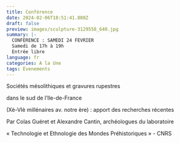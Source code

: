 ```yaml
---
title: Conférence
date: 2024-02-06T18:51:41.808Z
draft: false
preview: images/sculpture-3129558_640.jpg
summary: |-
  CONFERENCE : SAMEDI 24 FEVRIER
  Samedi de 17h à 19h
  Entrée libre
language: fr
categories: A la Une
tags: Évenements
---
```

Sociétés mésolithiques et gravures rupestres

dans le sud de l’Ile-de-France

(Xè-VIè millénaires av. notre ère) : apport des recherches récentes

Par Colas Guéret et Alexandre Cantin, archéologues du laboratoire

« Technologie et Ethnologie des Mondes Préhistoriques » - CNRS
